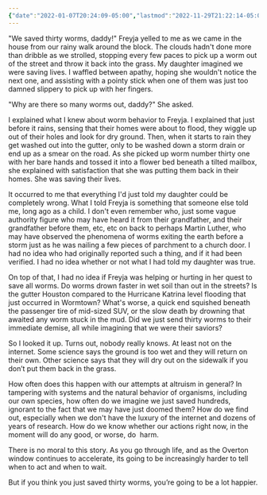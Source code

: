 ```yaml
---
{"date":"2022-01-07T20:24:09-05:00","lastmod":"2022-11-29T21:22:14-05:00","dg-publish":true,"dg-permalink":"thirty-worms","permalink":"/thirty-worms/","dgPassFrontmatter":true}
---
```


    

"We saved thirty worms, daddy!" Freyja yelled to me as we came in the house from our rainy walk around the block. The clouds hadn't done more than dribble as we strolled, stopping every few paces to pick up a worm out of the street and throw it back into the grass. My daughter imagined we were saving lives. I waffled between apathy, hoping she wouldn't notice the next one, and assisting with a pointy stick when one of them was just too damned slippery to pick up with her fingers.

"Why are there so many worms out, daddy?" She asked.

I explained what I knew about worm behavior to Freyja. I explained that just before it rains, sensing that their homes were about to flood, they wiggle up out of their holes and look for dry ground. Then, when it starts to rain they get washed out into the gutter, only to be washed down a storm drain or end up as a smear on the road. As she picked up worm number thirty one with her bare hands and tossed it into a flower bed beneath a tilted mailbox, she explained with satisfaction that she was putting them back in their homes. She was saving their lives.

It occurred to me that everything I'd just told my daughter could be completely wrong. What I told Freyja is something that someone else told me, long ago as a child. I don't even remember who, just some vague authority figure who may have heard it from their grandfather, and their grandfather before them, etc, etc on back to perhaps Martin Luther, who may have observed the phenomena of worms exiting the earth before a storm just as he was nailing a few pieces of parchment to a church door. I had no idea who had originally reported such a thing, and if it had been verified. I had no idea whether or not what I had told my daughter was true.

On top of that, I had no idea if Freyja was helping or hurting in her quest to save all worms. Do worms drown faster in wet soil than out in the streets? Is the gutter Houston compared to the Hurricane Katrina level flooding that just occurred in Wormtown? What's worse, a quick end squished beneath the passenger tire of mid-sized SUV, or the slow death by drowning that awaited any worm stuck in the mud. Did we just send thirty worms to their immediate demise, all while imagining that we were their saviors?

So I looked it up. Turns out, nobody really knows. At least not on the internet. Some science says the ground is too wet and they will return on their own. Other science says that they will dry out on the sidewalk if you don’t put them back in the grass. 

How often does this happen with our attempts at altruism in general? In tampering with systems and the natural behavior of organisms, including our own species, how often do we imagine we just saved hundreds, ignorant to the fact that we may have just doomed them? How do we find out, especially when we don't have the luxury of the internet and dozens of years of research. How do we know whether our actions right now, in the moment will do any good, or worse, do  harm.

There is no moral to this story. As you go through life, and as the Overton window continues to accelerate, its going to be increasingly harder to tell when to act and when to wait. 

But if you think you just saved thirty worms, you’re going to be a lot happier.
